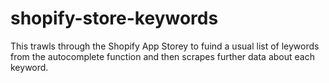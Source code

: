 # shopify-store-keywords
This trawls through the Shopify App Storey to fuind a usual list of leywords from the autocomplete function and then scrapes further data about each keyword.
